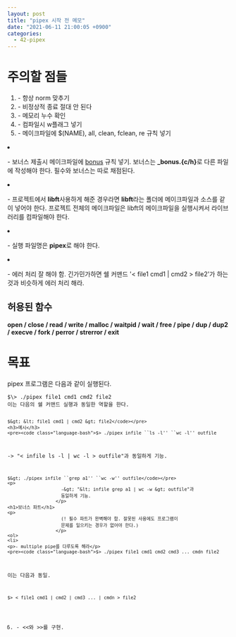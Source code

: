 ```yaml
---
layout: post
title: "pipex 시작 전 메모"
date: "2021-06-11 21:00:05 +0900"
categories:
  - 42-pipex
---
```

# 주의할 점들


1. \- 항상 norm 맞추기
2. \- 비정상적 종료 절대 안 된다
3. \- 메모리 누수 확인
4. \- 컴파일시 w플래그 넣기
5. \- 메이크파일에 $(NAME), all, clean, fclean, re 규칙 넣기
                      </p>
</li>
<li>
<p>
                        - 보너스 제출시 메이크파일에 <u>bonus</u> 규칙 넣기.
                        보너스는 <strong>_bonus.{c/h}</strong>로 다른 파일에
                        작성해야 한다. 필수와 보너스는 따로 채점된다.
                      </p>
</li>
<li>
<p>
                        - 프로젝트에서 <strong>libft</strong>사용하게 해준
                        경우라면 <strong>libft</strong>라는 폴더에 메이크파일과
                        소스를 같이 넣어야 한다. 프로젝트 전체의 메이크파일은
                        libft의 메이크파일을 실행시켜서 라이브러리를 컴파일해야
                        한다.
                      </p>
</li>
<li>
<p>- 실행 파일명은 <strong>pipex</strong>로 해야 한다.</p>
</li>
<li>
<p>
                        - 에러 처리 잘 해야 함. 긴가민가하면 쉘 커맨드 '&lt;
                        file1 cmd1 | cmd2 &gt; file2'가 하는 것과 비슷하게
                        에러 처리 해라.
                      </p>
</li>
</ol>
<h2>허용된 함수</h2>
<p>
<strong>open / close / read / write / malloc / waitpid / wait /
                      free / pipe / dup / dup2 / execve / fork / perror /
                      strerror / exit</strong>
</p>
<h1>목표</h1>
<p>pipex 프로그램은 다음과 같이 실행된다.</p>
<pre><code class="language-bash">$\> ./pipex file1 cmd1 cmd2 file2
이는 다음의 쉘 커맨드 실행과 동일한 역할을 한다.



```False
$&gt; &lt; file1 cmd1 | cmd2 &gt; file2</code></pre>
<h3>예시</h3>
<pre><code class="language-bash">$> ./pipex infile ``ls -l'' ``wc -l'' outfile
```


 \-\> "\< infile ls \-l \| wc \-l \> outfile"과
 동일하게 기능.
 



```False
$&gt; ./pipex infile ``grep a1'' ``wc -w'' outfile</code></pre>
<p>
                    -&gt; "&lt; infile grep a1 | wc -w &gt; outfile"과
                    동일하게 기능.
                  </p>
<h1>보너스 파트</h1>
<p>
                    (! 필수 파트가 완벽해야 함. 잘못된 사용에도 프로그램이
                    문제를 일으키는 경우가 없어야 한다.)
                  </p>
<ol>
<li>
<p>- multiple pipe를 다루도록 해라</p>
<pre><code class="language-bash">$> ./pipex file1 cmd1 cmd2 cmd3 ... cmdn file2
```

이는 다음과 동일.



```False
$> < file1 cmd1 | cmd2 | cmd3 ... | cmdn > file2
```
6. \- \<\<와 \>\>를 구현.

